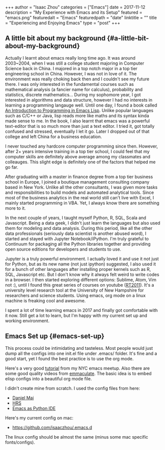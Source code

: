 +++
author = "Isaac Zhou"
categories = ["Emacs"]
date = 2017-11-12
description = "My Experience with Emacs and its Setup"
featured = "emacs.png"
featuredalt = "Emacs"
featuredpath = "date"
linktitle = ""
title = "Experiencing and Enjoying Emacs"
type = "post"
+++


## A little bit about my background {#a-little-bit-about-my-background}

Actually I learnt about emacs really long time ago. It was around 2003~2004, when I was still a college student majoring in Computer Science back in China. I majored in a top notch major in a top tier engineering school in China. However, I was not in love of it. The environment was really choking back then and I couldn't see my future there. I was only interested in the fundamental courses such as mathematical analysis (a fancier name for calculus), probability and statistics, discrete mathematics... During my sophomore year, I got interested in algorithms and data structure, however I had no interests in learning a programming langauge well. Until one day, I found a book called [An Introduction to Programming in Emacs Lisp](https://www.gnu.org/software/emacs/manual/eintr.html). Unlike popular languages such as C/C++ or Java, lisp reads more like maths and its syntax kinda made sense to me. In the book, I also learnt that emacs was a powerful text-editor that is so much more than just a text editor. I tried it, got totally confused and stressed, eventually I let it go. Later I dropped out of that college and left China for a business education.

I never touched any hardcore computer programming since then. However, after 2+ years intensive training in a top tier school, I could feel that my computer skills are definitely above average among my classmates and colleauges. This slight edge is definitely one of the factors that helped me go far.

After graduating with a master in finance degree from a top tier business school in Europe, I joined a boutique management consulting company based in New York. Unlike all the other consultants, I was given more tasks and responsibilities to build models and automated analytical tools. Since most of the business analytics in the real world still can't live with Excel, I mainly started programming in VBA. Yet, I always know there are something more to it.

In the next couple of years, I taught myself Python, R, SQL, Scala and Javascript. Being a data geek, I didn't just learn the languages but also used them for modeling and data analysis. During this period, like all the other data professionals (seriously data scientist is another abused word), I started and stayed with Jupyter Notebook/iPython. I'm truly grateful to Continuum for packaging all the Python libraries together and providing open source editions for developers and students to use.

Jupyter is a truly powerful environment. I actually loved it and use it not just for Python, but as its new name (not just ipython) suggested, I also used it for a bunch of other languages after installing proper kernels such as R, SQL, Javascript etc.
But I don't know why it always felt weird to write codes in a browser. I then started exploring different options: Sublime, Atom, Vim not :), until I found this great series of courses on youtube ([RT2011](http://vislab-ccom.unh.edu/~schwehr/rt/)). It's a university level research tool at the University of New Hampshire for researchers and science students. Using emacs, org mode on a linux machine is freaking cool and awesome.

I spent a lot of time learning emacs in 2017 and finally got comfortable with it now. Still get a lot to learn, but I'm happy with my current set up and working environment.


## Emacs Set up {#emacs-set-up}

This process could be intimidating and tasteless. Most people would just dump all the configs into one init.el file under .emacs/ folder. It's fine and a good start, yet I found the best practice is to use the org mode.

Here's a very good [tutorial](https://www.youtube.com/watch?v=SzA2YODtgK4) from my NYC emacs meetup. Also there are some good quality videos from [emmaculate](https://www.youtube.com/channel/UCGM8KgUXqsS4d8-4rgWRWKg). The basic idea is to embed elisp configs into a beautiful org mode file.

I didn't create mine from scratch. I used the config files from here:

-   [Daniel Mai](https://github.com/danielmai/.emacs.d)
-   [HRS](https://github.com/hrs/dotfiles/tree/master/emacs)
-   [Emacs as Python IDE](https://github.com/wernerandrew/jedi-starter)

Here's my current config on mac:

-   <https://github.com/isaaczhou/.emacs.d>

The linux config should be almost the same (minus some mac specific fonts/configs).
